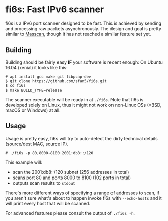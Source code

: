 # fi6s: Fast IPv6 scanner

fi6s is a IPv6 port scanner designed to be fast.
This is achieved by sending and processing raw packets asynchronously.
The design and goal is pretty similar to [Masscan](https://github.com/robertdavidgraham/masscan),
though it has not reached a similar feature set yet.

## Building

Building should be fairly easy **IF** your software is recent enough:
On Ubuntu 16.04 (xenial) it looks like this:

	# apt install gcc make git libpcap-dev
	$ git clone https://github.com/sfan5/fi6s.git
	$ cd fi6s
	$ make BUILD_TYPE=release

The scanner executable will be ready in at `./fi6s`.
Note that fi6s is developed solely on Linux, thus
it might not work on non-Linux OSs (*BSD, macOS or Windows) at all.

## Usage

Usage is pretty easy, fi6s will try to auto-detect the
dirty technical details (source/dest MAC, source IP).

	# ./fi6s -p 80,8000-8100 2001:db8::/120

This example will:
* scan the 2001:db8::/120 subnet (256 addresses in total)
* scans port 80 and ports 8000 to 8100 (102 ports in total)
* outputs scan results to `stdout`

There's more different ways of specifying a range of addresses to scan,
if you aren't sure what's about to happen invoke fi6s with `--echo-hosts`
and it will print every host that will be scanned.

For advanced features please consult the output of `./fi6s -h`.
